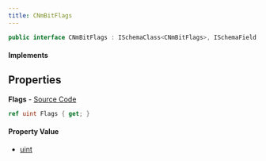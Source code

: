 ```yaml
---
title: CNmBitFlags
---
```


```csharp
public interface CNmBitFlags : ISchemaClass<CNmBitFlags>, ISchemaField, ISchemaClass, INativeHandle
```

#### Implements

## Properties

**Flags** - [Source Code](https://github.com/swiftly-solution/swiftlys2/blob/master/managed/src/SwiftlyS2.Generated/Schemas/Interfaces/CNmBitFlags.cs#L16)

```csharp
ref uint Flags { get; }
```

#### Property Value

- [uint](https://learn.microsoft.com/dotnet/api/system.uint32)


